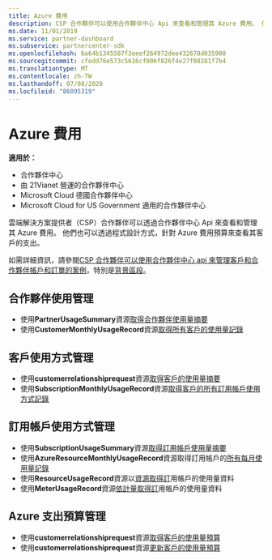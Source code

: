 ```yaml
---
title: Azure 費用
description: CSP 合作夥伴可以使用合作夥伴中心 Api 來查看和管理其 Azure 費用。 他們也可以透過程式設計方式，針對其預算來查看其客戶的 Azure 費用。
ms.date: 11/01/2019
ms.service: partner-dashboard
ms.subservice: partnercenter-sdk
ms.openlocfilehash: 6a64b1345587f3eeef264972dee432678d035900
ms.sourcegitcommit: cfedd76e573c5616cf006f826f4e27f08281f7b4
ms.translationtype: MT
ms.contentlocale: zh-TW
ms.lasthandoff: 07/08/2020
ms.locfileid: "86095319"
---
```

# <a name="azure-spending"></a>Azure 費用

**適用於：**

- 合作夥伴中心
- 由 21Vianet 營運的合作夥伴中心
- Microsoft Cloud 德國合作夥伴中心
- Microsoft Cloud for US Government 適用的合作夥伴中心

雲端解決方案提供者（CSP）合作夥伴可以透過合作夥伴中心 Api 來查看和管理其 Azure 費用。 他們也可以透過程式設計方式，針對 Azure 費用預算來查看其客戶的支出。

如需詳細資訊，請參閱[CSP 合作夥伴可以使用合作夥伴中心 api 來管理客戶和合作夥伴帳戶和訂單的案例](scenarios.md)，特別是[背景區段](scenarios.md#background)。

## <a name="partner-usage-management"></a>合作夥伴使用管理

- 使用**PartnerUsageSummary**資源[取得合作夥伴使用量摘要](get-a-partner-usage-summary.md)
- 使用**CustomerMonthlyUsageRecord**資源[取得所有客戶的使用量記錄](get-a-customer-s-usage-records.md)

## <a name="customer-usage-management"></a>客戶使用方式管理

- 使用**customerrelationshiprequest**資源[取得客戶的使用量摘要](get-a-customer-usage-summary.md)
- 使用**SubscriptionMonthlyUsageRecord**資源[取得客戶的所有訂用帳戶使用方式記錄](get-a-customer-subscription-s-usage-records.md)

## <a name="subscription-usage-management"></a>訂用帳戶使用方式管理

- 使用**SubscriptionUsageSummary**資源[取得訂用帳戶使用量摘要](get-a-customer-subscription-usage-summary.md)
- 使用**AzureResourceMonthlyUsageRecord**資源取得訂用帳戶的[所有每月使用量記錄](get-all-monthly-usage-records-for-a-subscription.md)
- 使用**ResourceUsageRecord**資源以[資源取得訂](get-a-customer-subscription-resource-usage-records.md)用帳戶的使用量資料
- 使用**MeterUsageRecord**資源[依計量取得訂](get-a-customer-subscription-meter-usage-records.md)用帳戶的使用量資料

## <a name="azure-spending-budget-management"></a>Azure 支出預算管理

- 使用**customerrelationshiprequest**資源[取得客戶的使用量預算](get-a-customer-s-usage-spending-budget.md)
- 使用**customerrelationshiprequest**資源[更新客戶的使用量預算](update-a-customer-s-usage-spending-budget.md)
